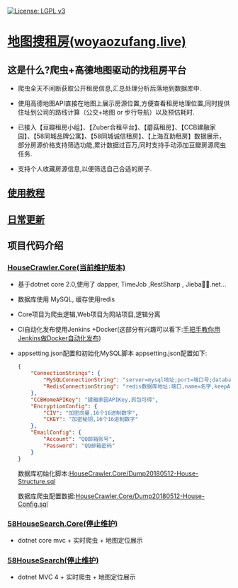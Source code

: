 [![License: LGPL v3](https://img.shields.io/badge/License-LGPL%20v3-blue.svg)](http://www.gnu.org/licenses/lgpl-3.0)

# [地图搜租房(woyaozufang.live)](https://woyaozufang.live/)

## 这是什么?爬虫+高德地图驱动的找租房平台

- 爬虫全天不间断获取公开租房信息,汇总处理分析后落地到数据库中.

- 使用高德地图API直接在地图上展示房源位置,方便查看租房地理位置,同时提供住址到公司的路线计算（公交+地图 or 步行导航）以及预估耗时.

- 已接入【豆瓣租房小组】、【Zuber合租平台】、【蘑菇租房】、【CCB建融家园】、【58同城品牌公寓】、【58同城诚信租房】、【上海互助租房】数据展示，部分房源价格支持筛选功能,累计数据过百万,同时支持手动添加豆瓣房源爬虫任务.

- 支持个人收藏房源信息,以便筛选自己合适的房子.

## [使用教程](/使用教程.md)

## [日常更新](/日常更新.md)

## 项目代码介绍

### [HouseCrawler.Core(当前维护版本)](/HouseCrawler.Core)

- 基于dotnet core 2.0,使用了 dapper, TimeJob ,RestSharp , Jieba.net...

- 数据库使用 MySQL, 缓存使用redis

- Core项目为爬虫逻辑,Web项目为网站项目,逻辑分离

- CI自动化发布使用Jenkins +Docker(这部分有兴趣可以看下:[手把手教你用Jenkins做Docker自动化发布](https://zhuanlan.zhihu.com/p/36509817))

- appsetting.json配置和初始化MySQL脚本
  appsetting.json配置如下:

    ```json
    {
        "ConnectionStrings": {
            "MySQLConnectionString": "server=mysql地址;port=端口号;database=数据库名字;uid=账号;pwd=密码;charset='utf-8';Allow User Variables=True;Connection Timeout=30;",
            "RedisConnectionString": "redis数据库地址:端口,name=名字,keepAlive=1800,syncTimeout=10000,connectTimeout=360000,password=访问密码,ssl=False,abortConnect=False,responseTimeout=360000,defaultDatabase=1"
        },
        "CCBHomeAPIKey": "建融家园APIKey,抓包可得",
        "EncryptionConfig": {
            "CIV": "加密向量,16个16进制数字",
            "CKEY": "加密秘钥,16个16进制数字"
        },
        "EmailConfig": {
            "Account": "QQ邮箱账号",
            "Password": "QQ邮箱密码"
        }
    }
    ```
    数据库初始化脚本:[HouseCrawler.Core/Dump20180512-House-Structure.sql](/HouseCrawler.Core/Dump20180512-House-Structure.sql)

    数据库爬虫配置数据:[HouseCrawler.Core/Dump20180512-House-Config.sql](HouseCrawler.Core/Dump20180512-House-Config.sql)

### [58HouseSearch.Core(停止维护)](/58HouseSearch.Core)

- dotnet core mvc + 实时爬虫 + 地图定位展示

### [58HouseSearch(停止维护)](58HouseSearch)

- dotnet MVC 4 + 实时爬虫 + 地图定位展示
